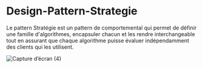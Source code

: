 # Design-Pattern-Strategie
Le pattern Stratégie est un pattern de comportemental qui permet de définir une famille d'algorithmes, 
encapsuler chacun et les rendre interchangeable tout en assurant que chaque algorithme puisse évaluer
indépendamment des clients qui les utilisent.

![Capture d’écran (4)](https://user-images.githubusercontent.com/30626086/131218376-be1213bc-00fa-44ea-85f3-fabe9d63b21d.png)



